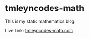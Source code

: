 # tmleyncodes-math

This is my static mathematics blog.


<p>Live Link: <a href = "https://tmleyncodes-math.vercel.app/">tmleyncodes-math.com<a></p>

